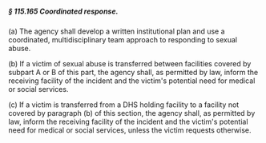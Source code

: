 ##### § 115.165 Coordinated response. #####

(a) The agency shall develop a written institutional plan and use a coordinated, multidisciplinary team approach to responding to sexual abuse.

(b) If a victim of sexual abuse is transferred between facilities covered by subpart A or B of this part, the agency shall, as permitted by law, inform the receiving facility of the incident and the victim's potential need for medical or social services.

(c) If a victim is transferred from a DHS holding facility to a facility not covered by paragraph (b) of this section, the agency shall, as permitted by law, inform the receiving facility of the incident and the victim's potential need for medical or social services, unless the victim requests otherwise.
